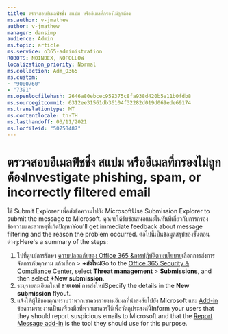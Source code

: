 ```yaml
---
title: ตรวจสอบอีเมลฟิชชิ่ง สแปม หรืออีเมลที่กรองไม่ถูกต้อง
ms.author: v-jmathew
author: v-jmathew
manager: dansimp
audience: Admin
ms.topic: article
ms.service: o365-administration
ROBOTS: NOINDEX, NOFOLLOW
localization_priority: Normal
ms.collection: Adm_O365
ms.custom:
- "9000760"
- "7391"
ms.openlocfilehash: 2646a80ebcec959375c8fa938d420b5e11b0fdb8
ms.sourcegitcommit: 6312ee31561db36104f32282d019d069ede69174
ms.translationtype: MT
ms.contentlocale: th-TH
ms.lasthandoff: 03/11/2021
ms.locfileid: "50750487"
---
```

# <a name="investigate-phishing-spam-or-incorrectly-filtered-email"></a><span data-ttu-id="41f93-102">ตรวจสอบอีเมลฟิชชิ่ง สแปม หรืออีเมลที่กรองไม่ถูกต้อง</span><span class="sxs-lookup"><span data-stu-id="41f93-102">Investigate phishing, spam, or incorrectly filtered email</span></span>

<span data-ttu-id="41f93-103">ใช้ Submit Explorer เพื่อส่งข้อความไปยัง Microsoft</span><span class="sxs-lookup"><span data-stu-id="41f93-103">Use Submission Explorer to submit the message to Microsoft.</span></span> <span data-ttu-id="41f93-104">คุณจะได้รับข้อเสนอแนะในทันทีเกี่ยวกับการกรองข้อความและสาเหตุที่เกิดปัญหา</span><span class="sxs-lookup"><span data-stu-id="41f93-104">You'll get immediate feedback about message filtering and the reason the problem occurred.</span></span> <span data-ttu-id="41f93-105">ต่อไปนี้เป็นข้อมูลสรุปของขั้นตอนต่างๆ:</span><span class="sxs-lookup"><span data-stu-id="41f93-105">Here's a summary of the steps:</span></span>

1. <span data-ttu-id="41f93-106">ไปที่ศูนย์การรักษา [ความปลอดภัยของ Office 365 &การปฏิบัติตามนโยบาย](https://go.microsoft.com/fwlink/p/?linkid=2077143)เลือกการส่งการจัดการภัยคุกคาม แล้วเลือก  >  **+ส่งใหม่**</span><span class="sxs-lookup"><span data-stu-id="41f93-106">Go to the [Office 365 Security & Compliance Center](https://go.microsoft.com/fwlink/p/?linkid=2077143), select **Threat management** > **Submissions**, and then select **+New submission**.</span></span>
2. <span data-ttu-id="41f93-107">ระบุรายละเอียดในฟ **ลายเอาท์** การส่งใหม่</span><span class="sxs-lookup"><span data-stu-id="41f93-107">Specify the details in the **New submission** flyout.</span></span>
3. <span data-ttu-id="41f93-108">แจ้งให้ผู้ใช้ของคุณทราบว่าพวกเขาควรรายงานอีเมลที่น่าสงสัยไปยัง Microsoft และ [Add-in](https://go.microsoft.com/fwlink/?linkid=2092385) ข้อความรายงานเป็นเครื่องมือที่พวกเขาควรใช้เพื่อวัตถุประสงค์นี้</span><span class="sxs-lookup"><span data-stu-id="41f93-108">Inform your users that they should report suspicious emails to Microsoft and that the [Report Message add-in](https://go.microsoft.com/fwlink/?linkid=2092385) is the tool they should use for this purpose.</span></span>
